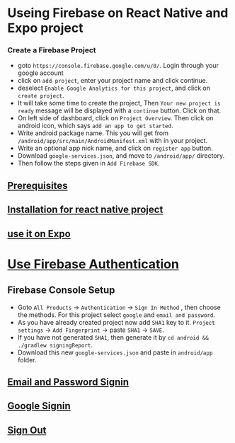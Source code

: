 # Useing Firebase on React Native and Expo project

### Create a Firebase Project

- goto `https://console.firebase.google.com/u/0/`. Login through your google account
- click on `add project`, enter your project name and click continue.
- deselect `Enable Google Analytics for this project`, and click on `create project`.
- It will take some time to create the project, Then `Your new project is ready` message will be displayed with a `continue` button. Click on that.
- On left side of dashboard, click on `Project Overview`. Then click on android icon, which says `add an app to get started`.
- Write android package name. This you will get from `/android/app/src/main/AndroidManifest.xml` with in your project.
- Write an optional app nick name, and click on `register app` button.
- Download `google-services.json`, and move to `/android/app/` directory.
- Then follow the steps given in `Add Firebase SDK`.

## [Prerequisites](https://rnfirebase.io/#prerequisites)

## [Installation for react native project](https://rnfirebase.io/#installation-for-react-native-cli-projects)

## [use it on Expo](https://rnfirebase.io/#expo)

# [Use Firebase Authentication](https://rnfirebase.io/auth/usage)


## Firebase Console Setup

- Goto `All Products` -> `Authentication` -> `Sign In Method` , then choose the methods. For this project select `google` and `email and password`.
- As you have already created project now add `SHA1` key to it. `Project settings` -> `Add Fingerprint` -> paste `SHA1` -> `SAVE`.
- If you have not generated `SHA1`, then generate it by `cd android && ./gradlew signingReport`.
- Download this new `google-services.json` and paste in `android/app` folder.


## [Email and Password Signin](https://rnfirebase.io/auth/usage#emailpassword-sign-in)

## [Google Signin](https://rnfirebase.io/auth/social-auth#google)

## [Sign Out](https://rnfirebase.io/auth/usage#signing-out)



